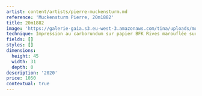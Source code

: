 ```yaml
---
artist: content/artists/pierre-muckensturm.md
reference: 'Muckensturm Pierre, 20m1882'
title: 20m1882
image: 'https://galerie-gaia.s3.eu-west-3.amazonaws.com/tina/uploads/muckensturm-pierre/muckensturm 20m188.2 45x31 copie.jpg'
technique: Impression au carborundum sur papier BFK Rives marouflée sur toile et cadre bois naturel
fields: []
styles: []
dimensions:
  height: 45
  width: 31
  depth: 0
description: '2020'
price: 1050
contextual: true
---
```


